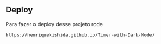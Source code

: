 ## Deploy

Para fazer o deploy desse projeto rode

```bash
https://henriquekishida.github.io/Timer-with-Dark-Mode/
```

